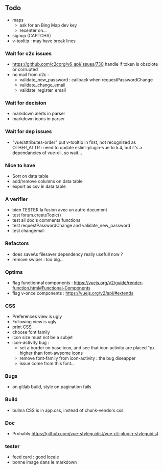 

## Todo

* maps
    * ask for an Bing Map dev key
    * recenter on...
* signup (CAPTCHA)
* v-tooltip : may have break lines

### Wait for c2c issues

* https://github.com/c2corg/v6_api/issues/730
  handle if token is obsolote or corrupted
* no mail from c2c :
  * validate_new_password : callback when requestPasswordChange
  * validate_change_email
  * validate_register_email

### Wait for decision

  * markdown alerts in parser
  * markdown icons in parser

### Wait for dep issues

* "vue/attributes-order" put v-tooltip in first, not recognized as OTHER_ATTR :
     need to update eslint-plugin-vue to 5.4, but it's a dependancies of vue-cli, so wait...

### Nice to have

* Sort on data table
* add/remove columns on data table
* export as csv in data table

### A verifier

* bien TESTER la fusion avec un autre document
* test forum.createTopic()
* test all doc's comments functions
* test requestPasswordChange and validate_new_password
* test changemail

### Refactors

* does saveAs filesaver dependency really usefull now ?
* remove swiper : too big...

### Optims

* flag functionnal components : https://vuejs.org/v2/guide/render-function.html#Functional-Components
* flag v-once components : https://vuejs.org/v2/api/#extends

### CSS

* Preferences view is ugly
* Following view is ugly
* print CSS
* choose font family
* icon size must not be a subjet
* icon-activity bug :
  * set a border on base icon, and see that icon activity are placed 1px higher
    than font-awsome icons
  * remove font-family from icon-activity : the bug diseapper
  * issue come from this font...

### Bugs
* on gitlab build, style on pagination fails

### Build

* bulma CSS is in app.css, instead of chunk-vendors.css

### Doc

* Probably https://github.com/vue-styleguidist/vue-cli-plugin-styleguidist

### tester

* feed card : good locale
* bonne image dans le markdown
